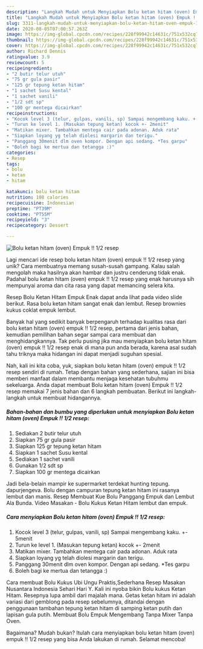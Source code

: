 ```yaml
---
description: "Langkah Mudah untuk Menyiapkan Bolu ketan hitam (oven) Empuk !! 1/2 resep, Bikin Ngiler"
title: "Langkah Mudah untuk Menyiapkan Bolu ketan hitam (oven) Empuk !! 1/2 resep, Bikin Ngiler"
slug: 3311-langkah-mudah-untuk-menyiapkan-bolu-ketan-hitam-oven-empuk-1-2-resep-bikin-ngiler
date: 2020-08-05T07:00:57.263Z
image: https://img-global.cpcdn.com/recipes/228f99942c14631c/751x532cq70/bolu-ketan-hitam-oven-empuk-12-resep-foto-resep-utama.jpg
thumbnail: https://img-global.cpcdn.com/recipes/228f99942c14631c/751x532cq70/bolu-ketan-hitam-oven-empuk-12-resep-foto-resep-utama.jpg
cover: https://img-global.cpcdn.com/recipes/228f99942c14631c/751x532cq70/bolu-ketan-hitam-oven-empuk-12-resep-foto-resep-utama.jpg
author: Richard Dennis
ratingvalue: 3.9
reviewcount: 5
recipeingredient:
- "2 butir telur utuh"
- "75 gr gula pasir"
- "125 gr tepung ketan hitam"
- "1 sachet Susu kental"
- "1 sachet vanili"
- "1/2 sdt sp"
- "100 gr mentega dicairkan"
recipeinstructions:
- "Kocok level 3 (telur, gulpas, vanili, sp) Sampai mengembang kaku. +- 5menit"
- "Turun ke level 1. (Masukan tepung ketan) kocok +- 2menit"
- "Matikan mixer. Tambahkan mentega cair pada adonan. Aduk rata"
- "Siapkan loyang yg telah diolesi margarin dan terigu."
- "Panggang 30menit dlm oven kompor. Dengan api sedang. *Tes garpu"
- "Boleh bagi ke mertua dan tetangga :)"
categories:
- Resep
tags:
- bolu
- ketan
- hitam

katakunci: bolu ketan hitam 
nutrition: 108 calories
recipecuisine: Indonesian
preptime: "PT39M"
cooktime: "PT55M"
recipeyield: "3"
recipecategory: Dessert

---
```



![Bolu ketan hitam (oven) Empuk !! 1/2 resep](https://img-global.cpcdn.com/recipes/228f99942c14631c/751x532cq70/bolu-ketan-hitam-oven-empuk-12-resep-foto-resep-utama.jpg)

Lagi mencari ide resep bolu ketan hitam (oven) empuk !! 1/2 resep yang unik? Cara membuatnya memang susah-susah gampang. Kalau salah mengolah maka hasilnya akan hambar dan justru cenderung tidak enak. Padahal bolu ketan hitam (oven) empuk !! 1/2 resep yang enak harusnya sih mempunyai aroma dan cita rasa yang dapat memancing selera kita.

Resep Bolu Ketan Hitam Empuk Enak dapat anda lihat pada video slide berikut. Rasa bolu ketan hitam sangat enak dan lembut. Resep brownies kukus coklat empuk lembut.

Banyak hal yang sedikit banyak berpengaruh terhadap kualitas rasa dari bolu ketan hitam (oven) empuk !! 1/2 resep, pertama dari jenis bahan, kemudian pemilihan bahan segar sampai cara membuat dan menghidangkannya. Tak perlu pusing jika mau menyiapkan bolu ketan hitam (oven) empuk !! 1/2 resep enak di mana pun anda berada, karena asal sudah tahu triknya maka hidangan ini dapat menjadi suguhan spesial.


Nah, kali ini kita coba, yuk, siapkan bolu ketan hitam (oven) empuk !! 1/2 resep sendiri di rumah. Tetap dengan bahan yang sederhana, sajian ini bisa memberi manfaat dalam membantu menjaga kesehatan tubuhmu sekeluarga. Anda dapat membuat Bolu ketan hitam (oven) Empuk !! 1/2 resep memakai 7 jenis bahan dan 6 langkah pembuatan. Berikut ini langkah-langkah untuk membuat hidangannya.

<!--inarticleads1-->

##### Bahan-bahan dan bumbu yang diperlukan untuk menyiapkan Bolu ketan hitam (oven) Empuk !! 1/2 resep:

1. Sediakan 2 butir telur utuh
1. Siapkan 75 gr gula pasir
1. Siapkan 125 gr tepung ketan hitam
1. Siapkan 1 sachet Susu kental
1. Sediakan 1 sachet vanili
1. Gunakan 1/2 sdt sp
1. Siapkan 100 gr mentega dicairkan


Jadi bela-belain mampir ke supermarket terdekat hunting tepung. dapurjengeva. Bolu dengan campuran tepung ketan hitam ini rasanya lembut dan manis. Resep Membuat Kue Bolu Panggang Empuk dan Lembut Ala Bunda. Video Masakan - Bolu Kukus Ketan Hitam lembut dan empuk. 

<!--inarticleads2-->

##### Cara menyiapkan Bolu ketan hitam (oven) Empuk !! 1/2 resep:

1. Kocok level 3 (telur, gulpas, vanili, sp) Sampai mengembang kaku. +- 5menit
1. Turun ke level 1. (Masukan tepung ketan) kocok +- 2menit
1. Matikan mixer. Tambahkan mentega cair pada adonan. Aduk rata
1. Siapkan loyang yg telah diolesi margarin dan terigu.
1. Panggang 30menit dlm oven kompor. Dengan api sedang. *Tes garpu
1. Boleh bagi ke mertua dan tetangga :)


Cara membuat Bolu Kukus Ubi Ungu Praktis,Sederhana Resep Masakan Nusantara Indonesia Sehari Hari Y. Kali ini nyoba bikin Bolu kukus Ketan Hitam. Resepnya lupa ambil dari majalah mana. Getas ketan hitam ini adalah variasi dari gemblong pada resep sebelumnya, ditandai dengan penggunaan tambahan tepung ketan hitam di samping ketan putih dan lapisan gula putih. Membuat Bolu Empuk Mengembang Tanpa Mixer Tanpa Oven. 

Bagaimana? Mudah bukan? Itulah cara menyiapkan bolu ketan hitam (oven) empuk !! 1/2 resep yang bisa Anda lakukan di rumah. Selamat mencoba!
